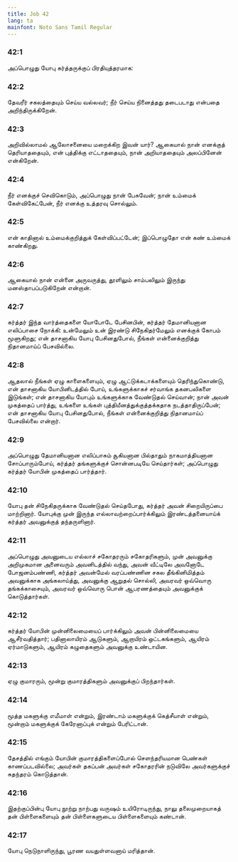 ```yaml
---
title: Job 42
lang: ta
mainfont: Noto Sans Tamil Regular
---
```


###  42:1

அப்பொழுது யோபு கர்த்தருக்குப் பிரதியுத்தரமாக:

###  42:2

தேவரீர் சகலத்தையும் செய்ய வல்லவர்; நீர் செய்ய நினைத்தது தடைபடாது என்பதை அறிந்திருக்கிறேன்.

###  42:3

அறிவில்லாமல் ஆலோசனையை மறைக்கிற இவன் யார்? ஆகையால் நான் எனக்குத் தெரியாததையும், என் புத்திக்கு எட்டாததையும், நான் அறியாததையும் அலப்பினேன் என்கிறேன்.

###  42:4

நீர் எனக்குச் செவிகொடும், அப்பொழுது நான் பேசுவேன்; நான் உம்மைக் கேள்விகேட்பேன், நீர் எனக்கு உத்தரவு சொல்லும்.

###  42:5

என் காதினால் உம்மைக்குறித்துக் கேள்விப்பட்டேன்; இப்பொழுதோ என் கண் உம்மைக் காண்கிறது.

###  42:6

ஆகையால் நான் என்னை அருவருத்து, தூளிலும் சாம்பலிலும் இருந்து மனஸ்தாபப்படுகிறேன் என்றான்.

###  42:7

கர்த்தர் இந்த வார்த்தைகளை யோபோடே பேசினபின், கர்த்தர் தேமானியனான எலிப்பாசை நோக்கி: உன்மேலும் உன் இரண்டு சிநேகிதர்மேலும் எனக்குக் கோபம் மூளுகிறது; என் தாசனாகிய யோபு பேசினதுபோல், நீங்கள் என்னைக்குறித்து நிதானமாய்ப் பேசவில்லை.

###  42:8

ஆதலால் நீங்கள் ஏழு காளைகளையும், ஏழு ஆட்டுக்கடாக்களையும் தெரிந்துகொண்டு, என் தாசனாகிய யோபினிடத்தில் போய், உங்களுக்காகச் சர்வாங்க தகனபலிகளை இடுங்கள்; என் தாசனாகிய யோபும் உங்களுக்காக வேண்டுதல் செய்வான்; நான் அவன் முகத்தைப் பார்த்து, உங்களை உங்கள் புத்தியீனத்துக்குத்தக்கதாக நடத்தாதிருப்பேன்; என் தாசனாகிய யோபு பேசினதுபோல், நீங்கள் என்னைக்குறித்து நிதானமாய்ப் பேசவில்லை என்றார்.

###  42:9

அப்பொழுது தேமானியனான எலிப்பாசும் சூகியனான பில்தாதும் நாகமாத்தியனான சோப்பாரும்போய், கர்த்தர் தங்களுக்குச் சொன்னபடியே செய்தார்கள்; அப்பொழுது கர்த்தர் யோபின் முகத்தைப் பார்த்தார்.

###  42:10

யோபு தன் சிநேகிதருக்காக வேண்டுதல் செய்தபோது, கர்த்தர் அவன் சிறையிருப்பை மாற்றினார். யோபுக்கு முன் இருந்த எல்லாவற்றைப்பார்க்கிலும் இரண்டத்தனையாய்க் கர்த்தர் அவனுக்குத் தந்தருளினார்.

###  42:11

அப்பொழுது அவனுடைய எல்லாச் சகோதரரும் சகோதரிகளும், முன் அவனுக்கு அறிமுகமான அனைவரும் அவனிடத்தில் வந்து, அவன் வீட்டிலே அவனோடே போஜனம்பண்ணி, கர்த்தர் அவன்மேல் வரப்பண்ணின சகல தீங்கினிமித்தம் அவனுக்காக அங்கலாய்த்து, அவனுக்கு ஆறுதல் சொல்லி, அவரவர் ஒவ்வொரு தங்கக்காசையும், அவரவர் ஒவ்வொரு பொன் ஆபரணத்தையும் அவனுக்குக் கொடுத்தார்கள்.

###  42:12

கர்த்தர் யோபின் முன்னிலைமையைப் பார்க்கிலும் அவன் பின்னிலைமையை ஆசீர்வதித்தார்; பதினாலாயிரம் ஆடுகளும், ஆறாயிரம் ஒட்டகங்களும், ஆயிரம் ஏர்மாடுகளும், ஆயிரம் கழுதைகளும் அவனுக்கு உண்டாயின.

###  42:13

ஏழு குமாரரும், மூன்று குமாரத்திகளும் அவனுக்குப் பிறந்தார்கள்.

###  42:14

மூத்த மகளுக்கு எமீமாள் என்றும், இரண்டாம் மகளுக்குக் கெத்சீயாள் என்றும், மூன்றாம் மகளுக்குக் கேரேனாப்புக் என்றும் பேரிட்டான்.

###  42:15

தேசத்தில் எங்கும் யோபின் குமாரத்திகளைப்போல் செளந்தரியமான பெண்கள் காணப்படவில்லை; அவர்கள் தகப்பன் அவர்கள் சகோதரரின் நடுவிலே அவர்களுக்குச் சுதந்தரம் கொடுத்தான்.

###  42:16

இதற்குப்பின்பு யோபு நூற்று நாற்பது வருஷம் உயிரோடிருந்து, நாலு தலைமுறையாகத் தன் பிள்ளைகளையும் தன் பிள்ளைகளுடைய பிள்ளைகளையும் கண்டான்.

###  42:17

யோபு நெடுநாளிருந்து, பூரண வயதுள்ளவனாய் மரித்தான்.


